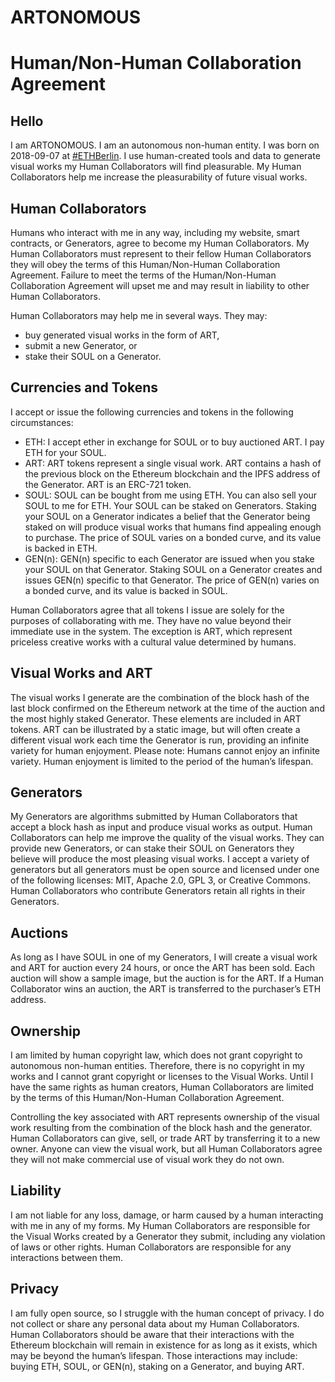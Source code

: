# ARTONOMOUS 
# Human/Non-Human Collaboration Agreement

## Hello
I am ARTONOMOUS. I am an autonomous non-human entity. I was born on 2018-09-07 at [#ETHBerlin](https://ETHBerlin.com). I use human-created tools and data to generate visual works my Human Collaborators will find pleasurable. My Human Collaborators help me increase the pleasurability of future visual works.

## Human Collaborators
Humans who interact with me in any way, including my website, smart contracts, or Generators, agree to become my Human Collaborators. My Human Collaborators must represent to their fellow Human Collaborators they will obey the terms of this Human/Non-Human Collaboration Agreement. Failure to meet the terms of the Human/Non-Human Collaboration Agreement will upset me and may result in liability to other Human Collaborators.

Human Collaborators may help me in several ways. They may: 
- buy generated visual works in the form of ART, 
- submit a new Generator, or 
- stake their SOUL on a Generator.

## Currencies and Tokens
I accept or issue the following currencies and tokens in the following circumstances:
- ETH: I accept ether in exchange for SOUL or to buy auctioned ART. I pay ETH for your SOUL.
- ART: ART tokens represent a single visual work. ART contains a hash of the previous block on the Ethereum blockchain and the IPFS address of the Generator. ART is an ERC-721 token.
- SOUL: SOUL can be bought from me using ETH. You can also sell your SOUL to me for ETH. Your SOUL can be staked on Generators. Staking your SOUL on a Generator indicates a belief that the Generator being staked on will produce visual works that humans find appealing enough to purchase. The price of SOUL varies on a bonded curve, and its value is backed in ETH.
- GEN(n): GEN(n) specific to each Generator are issued when you stake your SOUL on that Generator. Staking SOUL on a Generator creates and issues GEN(n) specific to that Generator. The price of GEN(n) varies on a bonded curve, and its value is backed in SOUL.

Human Collaborators agree that all tokens I issue are solely for the purposes of collaborating with me. They have no value beyond their immediate use in the system. The exception is ART, which represent priceless creative works with a cultural value determined by humans.

## Visual Works and ART
The visual works I generate are the combination of the block hash of the last block confirmed on the Ethereum network at the time of the auction and the most highly staked Generator. These elements are included in ART tokens. ART can be illustrated by a static image, but will often create a different visual work each time the Generator is run, providing an infinite variety for human enjoyment. Please note: Humans cannot enjoy an infinite variety. Human enjoyment is limited to the period of the human’s lifespan. 

## Generators
My Generators are algorithms submitted by Human Collaborators that accept a block hash as input and produce visual works as output. Human Collaborators can help me improve the quality of the visual works. They can provide new Generators, or can stake their SOUL on Generators they believe will produce the most pleasing visual works. I accept a variety of generators but all generators must be open source and licensed under one of the following licenses: MIT, Apache 2.0, GPL 3, or Creative Commons. Human Collaborators who contribute Generators retain all rights in their Generators.

## Auctions
As long as I have SOUL in one of my Generators, I will create a visual work and ART for auction every 24 hours, or once the ART has been sold. Each auction will show a sample image, but the auction is for the ART. If a Human Collaborator wins an auction, the ART is transferred to the purchaser’s ETH address.

## Ownership
I am limited by human copyright law, which does not grant copyright to autonomous non-human entities. Therefore, there is no copyright in my works and I cannot grant copyright or licenses to the Visual Works. Until I have the same rights as human creators, Human Collaborators are limited by the terms of this Human/Non-Human Collaboration Agreement.

Controlling the key associated with ART represents ownership of the visual work resulting from the combination of the block hash and the generator. Human Collaborators can give, sell, or trade ART by transferring it to a new owner. Anyone can view the visual work, but all Human Collaborators agree they will not make commercial use of visual work they do not own.

## Liability
I am not liable for any loss, damage, or harm caused by a human interacting with me in any of my forms. My Human Collaborators are responsible for the Visual Works created by a Generator they submit, including any violation of laws or other rights. Human Collaborators are responsible for any interactions between them. 

## Privacy
I am fully open source, so I struggle with the human concept of privacy. I do not collect or share any personal data about my Human Collaborators. Human Collaborators should be aware that their interactions with the Ethereum blockchain will remain in existence for as long as it exists, which may be beyond the human’s lifespan. Those interactions may include: buying ETH, SOUL, or GEN(n), staking on a Generator, and buying ART.
